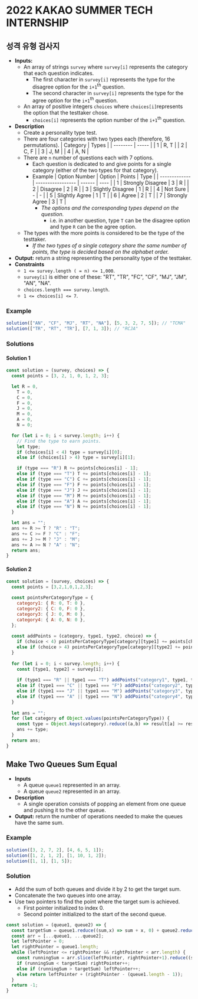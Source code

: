 # 2022 KAKAO SUMMER TECH INTERNSHIP

## 성격 유형 검사지
- **Inputs:**
  - An array of strings `survey` where `survey[i]` represents the category that each question indicates.
    - The first character in `survey[i]` represents the type for the disagree option for the `i+1`<sup>th</sup> question.
    - The second character in `survey[i]` represents the type for the agree option for the `i+1`<sup>th</sup> question.
  - An array of positive integers `choices` where `choices[i]`represents the option that the testtaker chose.
    - `choices[i]` represents the option number of the `i+1`<sup>th</sup> question.
- **Description**
  - Create a personality type test.
  - There are four categories with two types each (therefore, 16 permutations).
    | Category | Types |
    | -------- | ----- |
    | 1        | R, T  |
    | 2        | C, F  |
    | 3        | J, M  |
    | 4        | A, N  |
  - There are `n` number of questions each with 7 options.
    - Each question is dedicated to and give points for a single category (either of the two types for that category).
    - Example
      | Option Number | Option            | Points | Type |
      | ------------- | ----------------- | ------ | ---- |
      | 1             | Strongly Disagree | 3      | R    |
      | 2             | Disagree          | 2      | R    |
      | 3             | Slightly Disagree | 1      | R    |
      | 4             | Not Sure          | -      | -    |
      | 5             | Slightly Agree    | 1      | T    |
      | 6             | Agree             | 2      | T    |
      | 7             | Strongly Agree    | 3      | T    |
      - *The options and the corresponding types depend on the question.*                     
        - i.e. in another question, type `T` can be the disagree option and type `R` can be the agree option.
  - The types with the more points is considered to be the type of the testtaker.
    - *If the two types of a single category share the same number of points, the type is decided based on the alphabet order.*
- **Output:** return a string representing the personality type of the testtaker.
- **Constraints**
  - `1 <= survey.length ( = n) <= 1,000`.
  - `survey[i]` is either one of these: "RT", "TR", "FC", "CF", "MJ", "JM", "AN", "NA".
  - `choices.length === survey.length`.
  - `1 <= choices[i] <= 7`.
### Example
```js
solution(["AN", "CF", "MJ", "RT", "NA"], [5, 3, 2, 7, 5]); // "TCMA"
solution(["TR", "RT", "TR"], [7, 1, 3]); // "RCJA"
```
### Solutions
#### Solution 1
```js
const solution = (survey, choices) => {
  const points = [3, 2, 1, 0, 1, 2, 3];

  let R = 0,
    T = 0,
    C = 0,
    F = 0,
    J = 0,
    M = 0,
    A = 0,
    N = 0;

  for (let i = 0; i < survey.length; i++) {
    // Find the type to earn points.
    let type;
    if (choices[i] < 4) type = survey[i][0];
    else if (choices[i] > 4) type = survey[i][1];

    if (type === "R") R += points[choices[i] - 1];
    else if (type === "T") T += points[choices[i] - 1];
    else if (type === "C") C += points[choices[i] - 1];
    else if (type === "F") F += points[choices[i] - 1];
    else if (type === "J") J += points[choices[i] - 1];
    else if (type === "M") M += points[choices[i] - 1];
    else if (type === "A") A += points[choices[i] - 1];
    else if (type === "N") N += points[choices[i] - 1];
  }

  let ans = "";
  ans += R >= T ? "R" : "T";
  ans += C >= F ? "C" : "F";
  ans += J >= M ? "J" : "M";
  ans += A >= N ? "A" : "N";
  return ans;
}
```
#### Solution 2
```js
const solution = (survey, choices) => {
  const points = [3,2,1,0,1,2,3];

  const pointsPerCategoryType = {
    category1: { R: 0, T: 0 },
    category2: { C: 0, F: 0 },
    category3: { J: 0, M: 0 },
    category4: { A: 0, N: 0 },
  };
  
  const addPoints = (category, type1, type2, choice) => {
    if (choice < 4) pointsPerCategoryType[category][type1] += points[choice - 1];
    else if (choice > 4) pointsPerCategoryType[category][type2] += points[choice - 1];
  }
  
  for (let i = 0; i < survey.length; i++) {    
    const [type1, type2] = survey[i];
  
    if (type1 === "R" || type1 === "T") addPoints("category1", type1, type2, choices[i]);
    else if (type1 === "C" || type1 === "F") addPoints("category2", type1, type2, choices[i]);
    else if (type1 === "J" || type1 === "M") addPoints("category3", type1, type2, choices[i]);
    else if (type1 === "A" || type1 === "N") addPoints("category4", type1, type2, choices[i]);
  }
  
  let ans = "";
  for (let category of Object.values(pointsPerCategoryType)) {
    const type = Object.keys(category).reduce((a,b) => result[a] >= result[b] ? a : b, "");
    ans += type;
  }
  return ans;
}
```

## Make Two Queues Sum Equal
- **Inputs**
  - A queue `queue1` represented in an array.
  - A queue `queue2` represented in an array.
- **Description**
  - A single operation consists of popping an element from one queue and pushing it to the other queue.
- **Output:** return the number of operations needed to make the queues have the same sum.
### Example
```js
solution([3, 2, 7, 2], [4, 6, 5, 1]);
solution([1, 2, 1, 2], [1, 10, 1, 2]);
solution([1, 1], [1, 5]);
```
### Solution
- Add the sum of both queues and divide it by 2 to get the target sum.
- Concatenate the two queues into one array.
- Use two pointers to find the point where the target sum is achieved.
  - First pointer initialized to index 0.
  - Second pointer initialized to the start of the second queue.
```js
const solution = (queue1, queue2) => {
  const targetSum = queue1.reduce((sum,x) => sum + x, 0) + queue2.reduce((sum,x) => sum + x, 0);
  const arr = [...queue1, ...queue2];
  let leftPointer = 0;
  let rightPointer = queue1.length;
  while (leftPointer <= rightPointer && rightPointer < arr.length) {
    const runningSum = arr.slice(leftPointer, rightPointer+1).reduce((sum, x) => sum + x, 0);
    if (runningSum < targetSum) rightPointer++;
    else if (runningSum > targetSum) leftPointer++;
    else return leftPointer + (rightPointer - (queue1.length - 1));
  }
  return -1;
}
```
